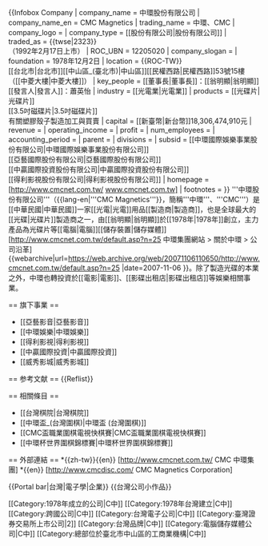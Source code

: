 {{Infobox Company
| company_name       = 中環股份有限公司
| company_name_en    = CMC Magnetics
| trading_name       = 中環、CMC
| company_logo       = 
| company_type       = [[股份有限公司|股份有限公司]]
| traded_as          = {{twse|2323}}<br>（1992年2月17日上市）
| ROC_UBN            = 12205020
| company_slogan     = 
| foundation         = 1978年12月2日
| location           = {{ROC-TW}}<br>[[台北市|台北市]][[中山區_(臺北市)|中山區]][[民權西路|民權西路]]53號15樓 （[[中菱大樓|中菱大樓]]）
| key_people         = [[董事長|董事長]]：[[翁明顯|翁明顯]]<br />[[發言人|發言人]]：蕭英怡
| industry           = [[光電業|光電業]]
| products           = [[光碟片|光碟片]]<br>[[3.5吋磁碟片|3.5吋磁碟片]]<br>有關塑膠殼子製造加工與買賣
| capital            = [[新臺幣|新台幣]]18,306,474,910元
| revenue            = 
| operating_income   = 
| profit             = 
| num_employees      = 
| accounting_period  = 
| parent             = 
| divisions          = 
| subsid             = [[中環國際娛樂事業股份有限公司|中環國際娛樂事業股份有限公司]]<br/>[[亞藝國際股份有限公司|亞藝國際股份有限公司]]<br/>[[中贏國際投資股份有限公司|中贏國際投資股份有限公司]]<br/>[[得利影視股份有限公司|得利影視股份有限公司]]
| homepage           = [http://www.cmcnet.com.tw/ www.cmcnet.com.tw]
| footnotes          = 
}}
'''中環股份有限公司'''（{{lang-en|'''CMC Magnetics'''}}，簡稱'''中環'''、'''CMC'''）是[[中華民國|中華民國]]一家[[光電|光電]]用品[[製造商|製造商]]，也是全球最大的[[光碟|光碟片]]製造商之一，由[[翁明顯|翁明顯]]於[[1978年|1978年]]創立，主力產品為光碟片等[[電腦|電腦]][[儲存裝置|儲存媒體]]<ref>[http://www.cmcnet.com.tw/default.asp?n=25 中環集團網站 > 關於中環 > 公司沿革] {{webarchive|url=https://web.archive.org/web/20071106110650/http://www.cmcnet.com.tw/default.asp?n=25 |date=2007-11-06 }}</ref>。除了製造光碟的本業之外，中環也轉投資於[[電影|電影]]、[[影碟出租店|影碟出租店]]等娛樂相關事業。

== 旗下事業 ==
* [[亞藝影音|亞藝影音]]
* [[中環娛樂|中環娛樂]]
* [[得利影視|得利影視]]
* [[中贏國際投資|中贏國際投資]]
* [[威秀影城|威秀影城]]

== 参考文献 ==
{{Reflist}}

== 相關條目 ==
* [[台灣棋院|台灣棋院]]
* [[中環盃_(台灣圍棋)|中環盃 (台灣圍棋)]]
* [[CMC盃職業圍棋電視快棋賽|CMC盃職業圍棋電視快棋賽]]
* [[中環杯世界圍棋錦標賽|中環杯世界圍棋錦標賽]]

== 外部連結 ==
*{{zh-tw}}{{en}} [http://www.cmcnet.com.tw/ CMC 中環集團]
*{{en}} [http://www.cmcdisc.com/ CMC Magnetics Corporation]

{{Portal bar|台灣|電子學|企業}}
{{台灣公司小作品}}

[[Category:1978年成立的公司|C中]]
[[Category:1978年台灣建立|C中]]
[[Category:跨國公司|C中]]
[[Category:台灣電子公司|C中]]
[[Category:臺灣證券交易所上市公司|2]]
[[Category:台灣品牌|C中]]
[[Category:電腦儲存媒體公司|C中]]
[[Category:總部位於臺北市中山區的工商業機構|C中]]